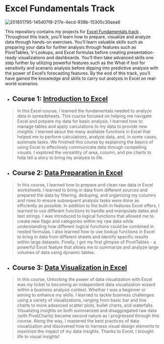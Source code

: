 # Excel Fundamentals Track

![201851795-145d07f8-217e-4ecd-938b-15305c30aea6](https://github.com/fatm2/Excel-Fundamentals-Track/assets/109034314/887e98b2-7b4d-44e0-bbeb-511b9719b2ec)


This repository contains my projects for [Excel Fundamentals track](https://app.datacamp.com/learn/skill-tracks/excel-fundamentals) . Throughout this track, you’ll learn how to prepare, visualize and analyze data through hands-on exercises. You’ll learn valuable skills such as preparing your data for further analysis through features such as PivotTables, V-Lookups, and Excel formulas before creating presentation-ready visualizations and dashboards.
You’ll then take advanced skills one step further by utilizing powerful features such as the What-if tool for sensitivity and scenario analysis before dipping into predictive analysis with the power of Excel’s forecasting features. By the end of this track, you’ll have gained the knowledge and skills to carry out analysis in Excel on real-world scenarios.


- ## Course  1: [Introduction to Excel](https://app.datacamp.com/learn/courses/introduction-to-excel)


> In this Excel course, I learned the fundamentals needed to analyze data in spreadsheets. This course focused on helping me navigate Excel and prepare my data for basic analysis. I learned how to manage tables and apply calculations to my data to provide new insights.
I learned about the many available functions in Excel that helped me to perform calculations, analyze data, and, in some cases, automate tasks.
We finished this course by explaining the basics of using Excel to effectively communicate data through compelling visuals. I explored the versatility of area, column, and pie charts to help tell a story to bring my analysis to life.

- ## Course 2: [Data Preparation in Excel](https://app.datacamp.com/learn/courses/data-preparation-in-excel)
> In this course, I learned how to prepare and clean raw data in Excel worksheets. I learned to bring in data from different sources and prepared the data by filtering, deduping, and organizing my columns and rows to ensure subsequent analysis tasks were done as efficiently as possible.
In addition to the built-in features Excel offers, I learned to use different functions to handle and manipulate dates and text strings. I was introduced to logical functions that allowed me to create new flags and categories within my raw data while understanding how different logical functions could be combined in nested formulas. I also learned how to use lookup functions in Excel to bring in data from different sheets and identify specific results within large datasets. Finally, I got my first glimpse of PivotTables - a powerful Excel feature that allows me to summarize and analyze large volumes of data using dynamic tables.

- ## Course 3: [Data Visualization in Excel](https://app.datacamp.com/learn/courses/data-visualization-in-excel)


> In this course, Unlocking the power of data visualization with Excel was my ticket to becoming an independent data visualization wizard within a business analysis context. Whether I was a beginner or aiming to enhance my skills. I learned to tackle business challenges using a variety of visualizations, ranging from basic bar and line charts to more advanced scatter plots, bullet charts, and waterfalls. Visualizing insights on both summarized and disaggregated raw data (with PivotCharts) became second nature as I progressed through this course. Along the way, I mastered the best practices of data visualization and discovered how to harness visual design elements to maximize the impact of my data insights. Thanks to Excel, I brought life to visual insights!

